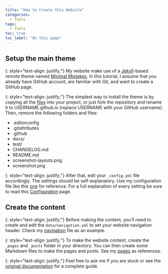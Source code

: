 ```yaml
---
title: "How to Create this Website"
categories:
  - Tools
tags:
  - Tools
toc: true
toc_label: "On this page"
---
```


## Setup the main theme

{: style="text-align: justify;"}
My website make use of a [Jekyll](https://jekyllrb.com/docs/)-based remote theme named [Minimal Mistakes](https://mmistakes.github.io/minimal-mistakes/docs/quick-start-guide/).
In this tutorial, I assume that you already have GitHub account, are familiar with Git, and want to create a GitHub page. 


{: style="text-align: justify;"}
The simplest way to install the theme is by copying all the [files](https://github.com/mmistakes/minimal-mistakes) into your project, or just fork the repository and rename it to USERNAME.github.io (replace USERNAME with your GitHub username).
Then, remove the following folders and files:
* .editorconfig
* .gitattributes
* .github
* docs/
* test/
* CHANGELOG.md
* README.md
* screenshot-layouts.png
* screenshot.png

{: style="text-align: justify;"}
After that, edit your `_config.yml` file accordingly. 
The settings should be self-explanatory. 
Use my configuration file like this [one](https://github.com/irhamta/irhamta.github.io/blob/master/_config.yml) for reference.
For a full explanation of every setting be sure to read this [Configuration](https://mmistakes.github.io/minimal-mistakes/docs/configuration/) page.

## Create the content

{: style="text-align: justify;"}
Before making the content, you’ll need to create and edit the `data/navigation.yml` to set your website navigation header. Check my [navigation](https://github.com/irhamta/irhamta.github.io/blob/master/_data/navigation.yml) file as an example.

{: style="text-align: justify;"}
To make the website content, create the `_pages` and `_posts` folder in your directory.
You can then create some Markdown files to make the pages and posts.
See my [pages](https://github.com/irhamta/irhamta.github.io/tree/master/_pages) as references.

{: style="text-align: justify;"}
Feel free to ask me if you are stuck or see the [original documentation](https://mmistakes.github.io/minimal-mistakes/docs/quick-start-guide/) for a complete guide.